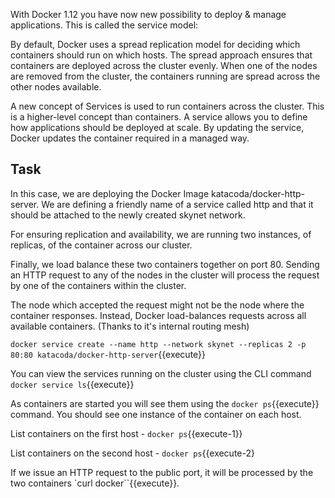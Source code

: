 With Docker 1.12 you have now new possibility to deploy & manage applications.
This is called the service model:

By default, Docker uses a spread replication model for deciding which containers should run on which hosts. The spread approach ensures that containers are deployed across the cluster evenly. When one of the nodes are removed from the cluster, the containers running are spread across the other nodes available.

A new concept of Services is used to run containers across the cluster. This is a higher-level concept than containers. A service allows you to define how applications should be deployed at scale. By updating the service, Docker updates the container required in a managed way.

## Task

In this case, we are deploying the Docker Image katacoda/docker-http-server. We are defining a friendly name of a service called http and that it should be attached to the newly created skynet network.

For ensuring replication and availability, we are running two instances, of replicas, of the container across our cluster.

Finally, we load balance these two containers together on port 80. Sending an HTTP request to any of the nodes in the cluster will process the request by one of the containers within the cluster.

The node which accepted the request might not be the node where the container responses. Instead, Docker load-balances requests across all available containers. (Thanks to it's internal routing mesh)

`docker service create --name http --network skynet --replicas 2 -p 80:80 katacoda/docker-http-server`{{execute}}

You can view the services running on the cluster using the CLI command `docker service ls`{{execute}}

As containers are started you will see them using the `docker ps`{{execute}} command. You should see one instance of the container on each host.

List containers on the first host - `docker ps`{{execute-1}}

List containers on the second host - `docker ps`{{execute-2}

If we issue an HTTP request to the public port, it will be processed by the two containers `curl docker``{{execute}}.

